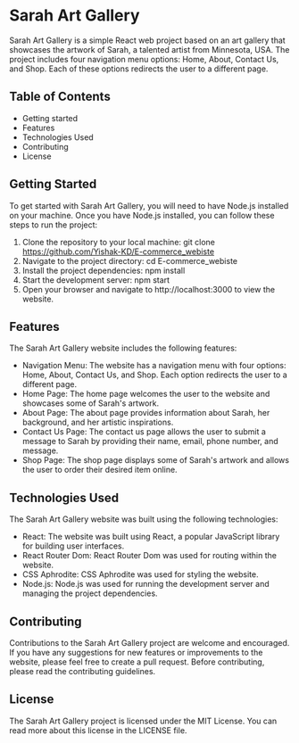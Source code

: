 # Sarah Art Gallery

Sarah Art Gallery is a simple React web project based on an art gallery that showcases the artwork of Sarah, a talented artist from Minnesota, USA. The project includes four navigation menu options: Home, About, Contact Us, and Shop. Each of these options redirects the user to a different page.

## Table of Contents

- Getting started
- Features
- Technologies Used
- Contributing
- License

## Getting Started

To get started with Sarah Art Gallery, you will need to have Node.js installed on your machine. Once you have Node.js installed, you can follow these steps to run the project:

1. Clone the repository to your local machine: git clone https://github.com/Yishak-KD/E-commerce_webiste
2. Navigate to the project directory: cd E-commerce_webiste
3. Install the project dependencies: npm install
4. Start the development server: npm start
5. Open your browser and navigate to http://localhost:3000 to view the website.

## Features

The Sarah Art Gallery website includes the following features:

- Navigation Menu: The website has a navigation menu with four options: Home, About, Contact Us, and Shop. Each option redirects the user to a different page.
- Home Page: The home page welcomes the user to the website and showcases some of Sarah's artwork.
- About Page: The about page provides information about Sarah, her background, and her artistic inspirations.
- Contact Us Page: The contact us page allows the user to submit a message to Sarah by providing their name, email, phone number, and message.
- Shop Page: The shop page displays some of Sarah's artwork and allows the user to order their desired item online.

## Technologies Used

The Sarah Art Gallery website was built using the following technologies:

- React: The website was built using React, a popular JavaScript library for building user interfaces.
- React Router Dom: React Router Dom was used for routing within the website.
- CSS Aphrodite: CSS Aphrodite was used for styling the website.
- Node.js: Node.js was used for running the development server and managing the project dependencies.

## Contributing

Contributions to the Sarah Art Gallery project are welcome and encouraged. If you have any suggestions for new features or improvements to the website, please feel free to create a pull request. Before contributing, please read the contributing guidelines.

## License

The Sarah Art Gallery project is licensed under the MIT License. You can read more about this license in the LICENSE file.
